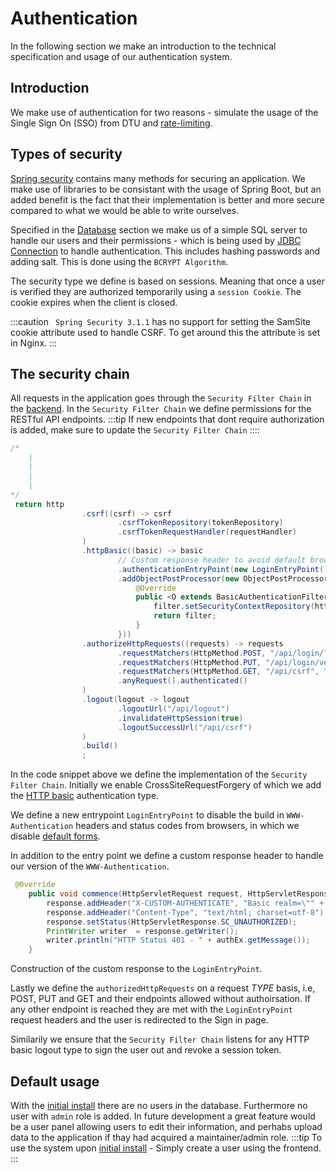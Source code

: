 # Authentication

In the following section we make an introduction to the technical specification and usage of our authentication system. 

## Introduction 
We make use of authentication for two reasons - simulate the usage of the Single Sign On (SSO) from DTU and [rate-limiting](./Backend#ratelimit).

## Types of security
[Spring security](https://docs.spring.io/spring-security/reference/index.html) contains many methods for securing an application. We make use of libraries to be consistant with the usage of Spring Boot, 
but an added benefit is the fact that their implementation is better and more secure compared to what we would be able to write ourselves. 

Specified in the [Database](./Database/MariaDB) section we make us of a simple SQL server to handle our users and their permissions - which is being used by [JDBC Connection](https://docs.spring.io/spring-security/reference/servlet/authentication/passwords/jdbc.html) to handle authentication. 
This includes hashing passwords and adding salt. This is done using the ```BCRYPT Algorithm```.

The security type we define is based on sessions. Meaning that once a user is verified they are authorized temporarily using a ```session Cookie```. The cookie expires when the client is closed. 

:::caution
``` Spring Security 3.1.1``` has no support for setting the SamSite cookie attribute used to handle CSRF. 
To get around this the attribute is set in Nginx. 
:::


## The security chain
All requests in the application goes through the ```Security Filter Chain``` in the [backend](./Backend). 
In the ```Security Filter Chain``` we define permissions for the RESTful API endpoints. 
:::tip
If new endpoints that dont require authorization is added, make sure to update the ```Security Filter Chain```
::::

```java
/*
    |
    |
    |
    |
*/
 return http
                .csrf((csrf) -> csrf
                        .csrfTokenRepository(tokenRepository)
                        .csrfTokenRequestHandler(requestHandler)
                )
                .httpBasic((basic) -> basic
                        // Custom response header to avoid default browser login behavior
                        .authenticationEntryPoint(new LoginEntryPoint())
                        .addObjectPostProcessor(new ObjectPostProcessor<BasicAuthenticationFilter>() {
                            @Override
                            public <O extends BasicAuthenticationFilter> O postProcess(O filter) {
                                filter.setSecurityContextRepository(httpSessionSecurityContextRepository);
                                return filter;
                            }
                        }))
                .authorizeHttpRequests((requests) -> requests
                        .requestMatchers(HttpMethod.POST, "/api/login/login", "/api/login/recover", "/api/login/register", "/api/login/recover").permitAll()
                        .requestMatchers(HttpMethod.PUT, "/api/login/verify", "/api/login/newPassword").permitAll()
                        .requestMatchers(HttpMethod.GET, "/api/csrf", "/api/login/logout", "/api/breaches/all").permitAll()
                        .anyRequest().authenticated()
                )
                .logout(logout -> logout
                        .logoutUrl("/api/logout")
                        .invalidateHttpSession(true)
                        .logoutSuccessUrl("/api/csrf")
                )
                .build()
                ;
```

In the code snippet above we define the implementation of the ```Security Filter Chain```. 
Initially we enable CrossSiteRequestForgery of which we add the [HTTP basic](https://swagger.io/docs/specification/authentication/basic-authentication/) authentication type. 

We define a new entrypoint ```LoginEntryPoint``` to disable the build in ```WWW-Authentication``` headers and status codes from browsers, in which we disable [default forms](https://external-content.duckduckgo.com/iu/?u=https%3A%2F%2Ftse4.mm.bing.net%2Fth%3Fid%3DOIP.Y7b_tNfhZCN4M7ItQHfUUQHaEX%26pid%3DApi&f=1&ipt=d75c2a3c050ee1c54767556e55e8a03a11fdcbb34d1c30bca4ae93f4790a4a35&ipo=images). 

In addition to the entry point we define a custom response header to handle our version of the ```WWW-Authentication```.
```java
 @Override
    public void commence(HttpServletRequest request, HttpServletResponse response, AuthenticationException authEx) throws IOException {
        response.addHeader("X-CUSTOM-AUTHENTICATE", "Basic realm=\"" + getRealmName() + "\"");
        response.addHeader("Content-Type", "text/html; charset=utf-8");
        response.setStatus(HttpServletResponse.SC_UNAUTHORIZED);
        PrintWriter writer  = response.getWriter();
        writer.println("HTTP Status 401 - " + authEx.getMessage());
    }
```
Construction of the custom response to the ```LoginEntryPoint```.


Lastly we define the ```authorizedHttpRequests``` on a request *TYPE* basis, i.e, POST, PUT and GET and their endpoints allowed without authoirsation. 
If any other endpoint is reached they are met with the ```LoginEntryPoint``` request headers and the user is redirected to the Sign in page. 

Similarily we ensure that the ```Security Filter Chain``` listens for any HTTP basic logout type to sign the user out and revoke a session token. 


## Default usage
With the [initial install](./intro#-installation) there are no users in the database. Furthermore no user with ```admin``` role is added. 
In future development a great feature would be a user panel allowing users to edit their information, and perhabs upload data to the application if thay had acquired a maintainer/admin role. 
:::tip
To use the system upon [initial install](./intro#-installation) - Simply create a user using the frontend.
:::
